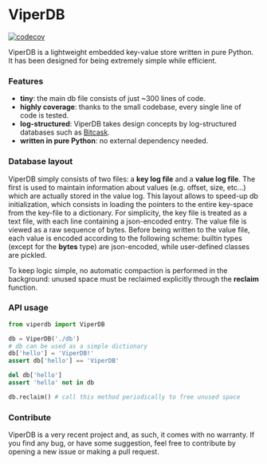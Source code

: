 # ViperDB

[![codecov](https://codecov.io/gh/ostafen/viperdb/branch/main/graph/badge.svg?token=CXZTXRQ9YS)](https://codecov.io/gh/ostafen/viperdb)

ViperDB is a lightweight embedded key-value store written in pure Python. 
It has been designed for being extremely simple while efficient.

### Features

- **tiny**: the main db file consists of just ~300 lines of code.
- **highly coverage**: thanks to the small codebase, every single line of code is tested.
- **log-structured**: ViperDB takes design concepts by log-structured databases such as [Bitcask](https://docs.riak.com/riak/kv/2.2.3/setup/planning/backend/bitcask/index.html).
- **written in pure Python**: no external dependency needed.

### Database layout

ViperDB simply consists of two files: a **key log file** and a **value log file**.
The first is used to maintain information about values (e.g. offset, size, etc...) which are actually stored in the value log.
This layout allows to speed-up db initialization, which consists in loading the pointers to the entire key-space from the key-file to a dictionary. 
For simplicity, the key file is treated as a text file, with each line containing a json-encoded entry.
The value file is viewed as a raw sequence of bytes. Before being written to the value file, each value is encoded according to the following scheme:
builtin types (except for the **bytes** type) are json-encoded, while user-defined classes are pickled.

To keep logic simple, no automatic compaction is performed in the background: unused space must be reclaimed explicitly through the **reclaim** function.

### API usage
```python
from viperdb import ViperDB

db = ViperDB('./db')
# db can be used as a simple dictionary
db['hello'] = 'ViperDB!'
assert db['hello'] == 'ViperDB'

del db['hello']
assert 'hello' not in db

db.reclaim() # call this method periodically to free unused space
```

### Contribute

ViperDB is a very recent project and, as such, it comes with no warranty.
If you find any bug, or have some suggestion, feel free to contribute by opening a new issue or making a pull request.